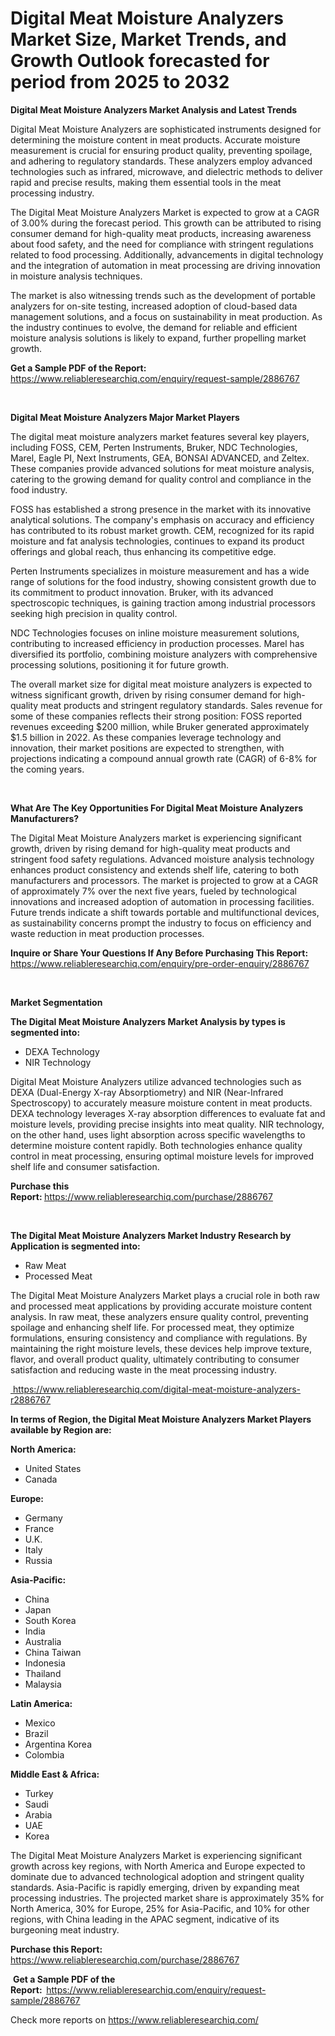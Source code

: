 <p><h1>Digital Meat Moisture Analyzers Market Size, Market Trends, and Growth Outlook forecasted for period from 2025 to 2032</h1></p><p><strong>Digital Meat Moisture Analyzers Market Analysis and Latest Trends</strong></p>
<p><p>Digital Meat Moisture Analyzers are sophisticated instruments designed for determining the moisture content in meat products. Accurate moisture measurement is crucial for ensuring product quality, preventing spoilage, and adhering to regulatory standards. These analyzers employ advanced technologies such as infrared, microwave, and dielectric methods to deliver rapid and precise results, making them essential tools in the meat processing industry.</p><p>The Digital Meat Moisture Analyzers Market is expected to grow at a CAGR of 3.00% during the forecast period. This growth can be attributed to rising consumer demand for high-quality meat products, increasing awareness about food safety, and the need for compliance with stringent regulations related to food processing. Additionally, advancements in digital technology and the integration of automation in meat processing are driving innovation in moisture analysis techniques.</p><p>The market is also witnessing trends such as the development of portable analyzers for on-site testing, increased adoption of cloud-based data management solutions, and a focus on sustainability in meat production. As the industry continues to evolve, the demand for reliable and efficient moisture analysis solutions is likely to expand, further propelling market growth.</p></p>
<p><strong>Get a Sample PDF of the Report:&nbsp;</strong> <a href="https://www.reliableresearchiq.com/enquiry/request-sample/2886767?utm_campaign=3318&utm_medium=2&utm_source=Github&utm_content=ia&utm_term=13032025&utm_id=digital-meat-moisture-analyzers">https://www.reliableresearchiq.com/enquiry/request-sample/2886767</a></p>
<p>&nbsp;</p>
<p><strong>Digital Meat Moisture Analyzers Major Market Players</strong></p>
<p><p>The digital meat moisture analyzers market features several key players, including FOSS, CEM, Perten Instruments, Bruker, NDC Technologies, Marel, Eagle PI, Next Instruments, GEA, BONSAI ADVANCED, and Zeltex. These companies provide advanced solutions for meat moisture analysis, catering to the growing demand for quality control and compliance in the food industry.</p><p>FOSS has established a strong presence in the market with its innovative analytical solutions. The company's emphasis on accuracy and efficiency has contributed to its robust market growth. CEM, recognized for its rapid moisture and fat analysis technologies, continues to expand its product offerings and global reach, thus enhancing its competitive edge.</p><p>Perten Instruments specializes in moisture measurement and has a wide range of solutions for the food industry, showing consistent growth due to its commitment to product innovation. Bruker, with its advanced spectroscopic techniques, is gaining traction among industrial processors seeking high precision in quality control.</p><p>NDC Technologies focuses on inline moisture measurement solutions, contributing to increased efficiency in production processes. Marel has diversified its portfolio, combining moisture analyzers with comprehensive processing solutions, positioning it for future growth.</p><p>The overall market size for digital meat moisture analyzers is expected to witness significant growth, driven by rising consumer demand for high-quality meat products and stringent regulatory standards. Sales revenue for some of these companies reflects their strong position: FOSS reported revenues exceeding $200 million, while Bruker generated approximately $1.5 billion in 2022. As these companies leverage technology and innovation, their market positions are expected to strengthen, with projections indicating a compound annual growth rate (CAGR) of 6-8% for the coming years.</p></p>
<p>&nbsp;</p>
<p><strong>What Are The Key Opportunities For Digital Meat Moisture Analyzers Manufacturers?</strong></p>
<p><p>The Digital Meat Moisture Analyzers market is experiencing significant growth, driven by rising demand for high-quality meat products and stringent food safety regulations. Advanced moisture analysis technology enhances product consistency and extends shelf life, catering to both manufacturers and processors. The market is projected to grow at a CAGR of approximately 7% over the next five years, fueled by technological innovations and increased adoption of automation in processing facilities. Future trends indicate a shift towards portable and multifunctional devices, as sustainability concerns prompt the industry to focus on efficiency and waste reduction in meat production processes.</p></p>
<p><strong>Inquire or Share Your Questions If Any Before Purchasing This Report:</strong> <a href="https://www.reliableresearchiq.com/enquiry/pre-order-enquiry/2886767?utm_campaign=3318&utm_medium=2&utm_source=Github&utm_content=ia&utm_term=13032025&utm_id=digital-meat-moisture-analyzers">https://www.reliableresearchiq.com/enquiry/pre-order-enquiry/2886767</a></p>
<p>&nbsp;</p>
<p><strong>Market Segmentation</strong></p>
<p><strong>The Digital Meat Moisture Analyzers Market Analysis by types is segmented into:</strong></p>
<p><ul><li>DEXA Technology</li><li>NIR Technology</li></ul></p>
<p><p>Digital Meat Moisture Analyzers utilize advanced technologies such as DEXA (Dual-Energy X-ray Absorptiometry) and NIR (Near-Infrared Spectroscopy) to accurately measure moisture content in meat products. DEXA technology leverages X-ray absorption differences to evaluate fat and moisture levels, providing precise insights into meat quality. NIR technology, on the other hand, uses light absorption across specific wavelengths to determine moisture content rapidly. Both technologies enhance quality control in meat processing, ensuring optimal moisture levels for improved shelf life and consumer satisfaction.</p></p>
<p><strong>Purchase this Report:&nbsp;</strong><a href="https://www.reliableresearchiq.com/purchase/2886767?utm_campaign=3318&utm_medium=2&utm_source=Github&utm_content=ia&utm_term=13032025&utm_id=digital-meat-moisture-analyzers">https://www.reliableresearchiq.com/purchase/2886767</a></p>
<p>&nbsp;</p>
<p><strong>The Digital Meat Moisture Analyzers Market Industry Research by Application is segmented into:</strong></p>
<p><ul><li>Raw Meat</li><li>Processed Meat</li></ul></p>
<p><p>The Digital Meat Moisture Analyzers Market plays a crucial role in both raw and processed meat applications by providing accurate moisture content analysis. In raw meat, these analyzers ensure quality control, preventing spoilage and enhancing shelf life. For processed meat, they optimize formulations, ensuring consistency and compliance with regulations. By maintaining the right moisture levels, these devices help improve texture, flavor, and overall product quality, ultimately contributing to consumer satisfaction and reducing waste in the meat processing industry.</p></p>
<p><a href="https://www.reliableresearchiq.com/digital-meat-moisture-analyzers-r2886767?utm_campaign=3318&utm_medium=2&utm_source=Github&utm_content=ia&utm_term=13032025&utm_id=digital-meat-moisture-analyzers">&nbsp;https://www.reliableresearchiq.com/digital-meat-moisture-analyzers-r2886767</a></p>
<p><strong>In terms of Region, the Digital Meat Moisture Analyzers Market Players available by Region are:</strong></p>
<p>
    <p> <strong> North America: </strong>
        <ul>
            <li>United States</li>
            <li>Canada</li>
        </ul>
        </p> 
    <p> <strong> Europe: </strong>
        <ul>
            <li>Germany</li>
            <li>France</li>
            <li>U.K.</li>
            <li>Italy</li>
            <li>Russia</li>
        </ul>
        </p> 
    <p> <strong> Asia-Pacific: </strong>
        <ul>
            <li>China</li>
            <li>Japan</li>
            <li>South Korea</li>
            <li>India</li>
            <li>Australia</li>
            <li>China Taiwan</li>
            <li>Indonesia</li>
            <li>Thailand</li>
            <li>Malaysia</li>
        </ul>
        </p> 
    <p> <strong> Latin America: </strong>
        <ul>
            <li>Mexico</li>
            <li>Brazil</li>
            <li>Argentina Korea</li>
            <li>Colombia</li>
        </ul>
        </p> 
    <p> <strong> Middle East & Africa: </strong>
        <ul>
            <li>Turkey</li>
            <li>Saudi</li>
            <li>Arabia</li>
            <li>UAE</li>
            <li>Korea</li>
        </ul>
    </p>
    </p>
<p><p>The Digital Meat Moisture Analyzers Market is experiencing significant growth across key regions, with North America and Europe expected to dominate due to advanced technological adoption and stringent quality standards. Asia-Pacific is rapidly emerging, driven by expanding meat processing industries. The projected market share is approximately 35% for North America, 30% for Europe, 25% for Asia-Pacific, and 10% for other regions, with China leading in the APAC segment, indicative of its burgeoning meat industry.</p></p>
<p><strong>Purchase this Report: </strong><a href="https://www.reliableresearchiq.com/purchase/2886767?utm_campaign=3318&utm_medium=2&utm_source=Github&utm_content=ia&utm_term=13032025&utm_id=digital-meat-moisture-analyzers">https://www.reliableresearchiq.com/purchase/2886767</a></p>
<p>&nbsp;<strong>Get a Sample PDF of the Report:&nbsp;&nbsp;</strong><a href="https://www.reliableresearchiq.com/enquiry/request-sample/2886767?utm_campaign=3318&utm_medium=2&utm_source=Github&utm_content=ia&utm_term=13032025&utm_id=digital-meat-moisture-analyzers">https://www.reliableresearchiq.com/enquiry/request-sample/2886767</a></p>
<p><strong></strong></p>
<p>Check more reports on <a href="https://www.reliableresearchiq.com/?utm_campaign=3318&utm_medium=2&utm_source=Github&utm_content=ia&utm_term=13032025&utm_id=digital-meat-moisture-analyzers">https://www.reliableresearchiq.com/</a></p>